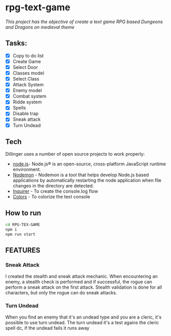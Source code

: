 # rpg-text-game

_This project has the objective of create a text game RPG based Dungeons and Dragons on medieval theme_

## Tasks:

- [x] Copy to do list
- [x] Create Game
- [x] Select Door
- [x] Classes model
- [x] Select Class
- [x] Attack System
- [x] Enemy model
- [x] Combat system
- [x] Ridde system
- [x] Spells
- [x] Disable trap
- [x] Sneak attack
- [x] Turn Undead

## Tech

Dillinger uses a number of open source projects to work properly:

- [node.js](https://nodejs.org/en)- Node.js® is an open-source, cross-platform JavaScript runtime environment.
- [Nodemon](https://www.npmjs.com/package/nodemon) - Nodemon is a tool that helps develop Node.js based applications by automatically restarting the node application when file changes in the directory are detected.
- [Inquirer](https://github.com/SBoudrias/Inquirer.js) - To create the console.log flow
- [Colors](https://github.com/Marak/colors.js) - To colorize the text console

## How to run

```sh
cd RPG-TEX-GAME
npm i
npm run start
```

## FEATURES

### Sneak Attack

I created the stealth and sneak attack mechanic.
When encountering an enemy, a stealth check is performed and if successful, the rogue can perform a sneak attack on the first attack.
Stealth validation is done for all characters, but only the rogue can do sneak attacks.

### Turn Undead

When you find an enemy that it's an undead type and you are a cleric, it's possible to use turn undead.
The turn undead it's a test agains the cleric spell dc, if the undead fails it runs away
